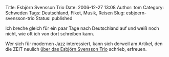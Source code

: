 Title: Esbjörn Svensson Trio
Date: 2006-12-27 13:08
Author: tom
Category: Schweden
Tags: Deutschland, Fiket, Musik, Reisen
Slug: esbjoern-svensson-trio
Status: published

Ich breche gleich für ein paar Tage nach Deutschland auf und weiß noch
nicht, wie oft ich von dort schreiben kann.

Wer sich für modernen Jazz interessiert, kann sich derweil am Artikel,
den die ZEIT neulich [über das Esbjörn Svensson
Trio](http://www.zeit.de/2006/46/EST?page=all) schrieb, erfreuen.

